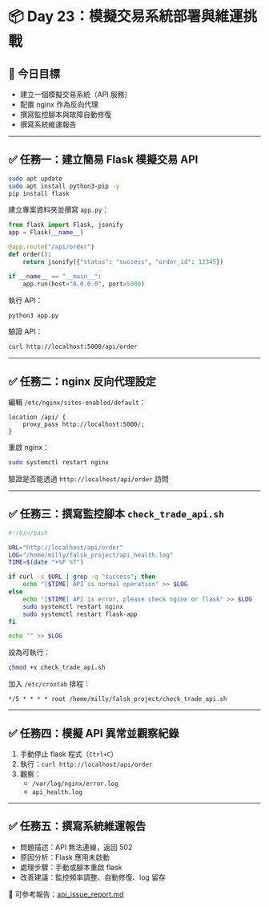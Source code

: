 # 📦 Day 23：模擬交易系統部署與維運挑戰

## 🎯 今日目標
- 建立一個模擬交易系統（API 服務）
- 配置 nginx 作為反向代理
- 撰寫監控腳本與故障自動修復
- 撰寫系統維運報告

---

## ✅ 任務一：建立簡易 Flask 模擬交易 API

```bash
sudo apt update
sudo apt install python3-pip -y
pip install flask
```

建立專案資料夾並撰寫 `app.py`：

```python
from flask import Flask, jsonify
app = Flask(__name__)

@app.route("/api/order")
def order():
    return jsonify({"status": "success", "order_id": 12345})

if __name__ == "__main__":
    app.run(host="0.0.0.0", port=5000)
```

執行 API：

```bash
python3 app.py
```

驗證 API：
```bash
curl http://localhost:5000/api/order
```

---

## ✅ 任務二：nginx 反向代理設定

編輯 `/etc/nginx/sites-enabled/default`：

```nginx
location /api/ {
    proxy_pass http://localhost:5000/;
}
```

重啟 nginx：

```bash
sudo systemctl restart nginx
```

驗證是否能透過 `http://localhost/api/order` 訪問

---

## ✅ 任務三：撰寫監控腳本 `check_trade_api.sh`

```bash
#!/bin/bash

URL="http://localhost/api/order"
LOG="/home/milly/falsk_project/api_health.log"
TIME=$(date "+%F %T")

if curl -s $URL | grep -q "success"; then
    echo "[$TIME] API is normal operation" >> $LOG
else
    echo "[$TIME] API is error, please check nginx or flask" >> $LOG
    sudo systemctl restart nginx
    sudo systemctl restart flask-app
fi

echo "" >> $LOG
```

設為可執行：
```bash
chmod +x check_trade_api.sh
```

加入 `/etc/crontab` 排程：

```
*/5 * * * * root /home/milly/falsk_project/check_trade_api.sh
```

---

## ✅ 任務四：模擬 API 異常並觀察紀錄

1. 手動停止 flask 程式（`Ctrl+C`）
2. 執行：`curl http://localhost/api/order`
3. 觀察：
   - `/var/log/nginx/error.log`
   - `api_health.log`

---

## ✅ 任務五：撰寫系統維運報告

- 問題描述：API 無法連線，返回 502
- 原因分析：Flask 應用未啟動
- 處理步驟：手動或腳本重啟 flask
- 改善建議：監控頻率調整、自動修復、log 留存

📎 可參考報告：[api_issue_report.md](./api_issue_report.md)
